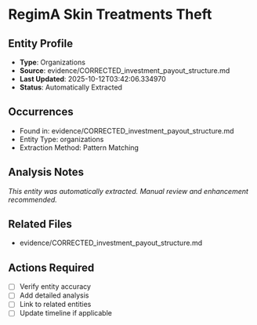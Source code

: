 # RegimA Skin Treatments Theft

## Entity Profile
- **Type**: Organizations
- **Source**: evidence/CORRECTED_investment_payout_structure.md
- **Last Updated**: 2025-10-12T03:42:06.334970
- **Status**: Automatically Extracted

## Occurrences
- Found in: evidence/CORRECTED_investment_payout_structure.md
- Entity Type: organizations
- Extraction Method: Pattern Matching

## Analysis Notes
*This entity was automatically extracted. Manual review and enhancement recommended.*

## Related Files
- evidence/CORRECTED_investment_payout_structure.md

## Actions Required
- [ ] Verify entity accuracy
- [ ] Add detailed analysis
- [ ] Link to related entities
- [ ] Update timeline if applicable

